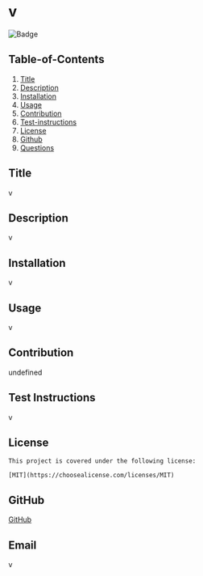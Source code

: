 
  # v
  
   ![Badge](https://img.shields.io/badge/License-$%7Blicense%7D-blueviolet)
    
  ## Table-of-Contents
  
  1. [Title](#title)
  2. [Description](#description)
  3. [Installation](#Installation)
  4. [Usage](#usage)
  5. [Contribution](#contributing)
  6. [Test-instructions](#test)
  7. [License](#license)
  8. [Github](#githubUsername)
  9. [Questions](#email)

  ## Title
  v

  ## Description
  v

  ## Installation
  
  v

  ## Usage

  v

  ## Contribution
  undefined
  
  ## Test Instructions
  v

  ## License
  
  
    This project is covered under the following license:
    
    [MIT](https://choosealicense.com/licenses/MIT)
    
    

  ## GitHub
  [GitHub](https://github.com/v)

  ## Email
  v
  
